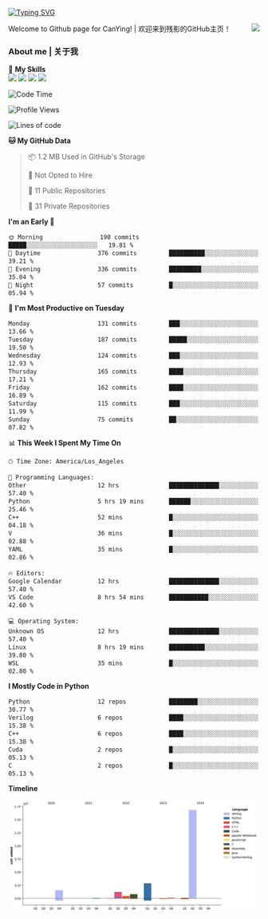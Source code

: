 [![Typing SVG](https://readme-typing-svg.herokuapp.com?size=25&duration=3500&color=00FFFF&vCenter=true&width=250&height=40&lines=Hi+Welcome+%F0%9F%91%8B%F0%9F%8F%BB;I'm+CanYing|残影)](https://git.io/typing-svg)

<a href="#">
  <img align="right" src="https://github-readme-stats.vercel.app/api?username=CanYing0913&count_private=true&rank_icon=github&show_icons=true&bg_color=15,f2f7fd,E0EAFC&" />
</a>

Welcome to Github page for CanYing! | 欢迎来到残影的GitHub主页！

### About me | 关于我

🌟 **My Skills**  
![](https://img.shields.io/badge/-C-A8B9CC?style=flat-square&logo=C&logoColor=fff)
![](https://img.shields.io/badge/-C++-00599C?style=flat-square&logo=Cpp&logoColor=fff)
![](https://img.shields.io/badge/-Python-3776AB?style=flat-square&logo=Python&logoColor=fff)
![](https://img.shields.io/badge/-Linux-000000?style=flat-square&logo=Linux&logoColor=fff)

<!--START_SECTION:waka-->
![Code Time](http://img.shields.io/badge/Code%20Time-269%20hrs%2019%20mins-blue)

![Profile Views](http://img.shields.io/badge/Profile%20Views-1-blue)

![Lines of code](https://img.shields.io/badge/From%20Hello%20World%20I%27ve%20Written-24.0%20million%20lines%20of%20code-blue)

**🐱 My GitHub Data** 

> 📦 1.2 MB Used in GitHub's Storage 
 > 
> 🚫 Not Opted to Hire
 > 
> 📜 11 Public Repositories 
 > 
> 🔑 31 Private Repositories 
 > 
**I'm an Early 🐤** 

```text
🌞 Morning                190 commits         █████░░░░░░░░░░░░░░░░░░░░   19.81 % 
🌆 Daytime                376 commits         ██████████░░░░░░░░░░░░░░░   39.21 % 
🌃 Evening                336 commits         █████████░░░░░░░░░░░░░░░░   35.04 % 
🌙 Night                  57 commits          █░░░░░░░░░░░░░░░░░░░░░░░░   05.94 % 
```
📅 **I'm Most Productive on Tuesday** 

```text
Monday                   131 commits         ███░░░░░░░░░░░░░░░░░░░░░░   13.66 % 
Tuesday                  187 commits         █████░░░░░░░░░░░░░░░░░░░░   19.50 % 
Wednesday                124 commits         ███░░░░░░░░░░░░░░░░░░░░░░   12.93 % 
Thursday                 165 commits         ████░░░░░░░░░░░░░░░░░░░░░   17.21 % 
Friday                   162 commits         ████░░░░░░░░░░░░░░░░░░░░░   16.89 % 
Saturday                 115 commits         ███░░░░░░░░░░░░░░░░░░░░░░   11.99 % 
Sunday                   75 commits          ██░░░░░░░░░░░░░░░░░░░░░░░   07.82 % 
```


📊 **This Week I Spent My Time On** 

```text
🕑︎ Time Zone: America/Los_Angeles

💬 Programming Languages: 
Other                    12 hrs              ██████████████░░░░░░░░░░░   57.40 % 
Python                   5 hrs 19 mins       ██████░░░░░░░░░░░░░░░░░░░   25.46 % 
C++                      52 mins             █░░░░░░░░░░░░░░░░░░░░░░░░   04.18 % 
V                        36 mins             █░░░░░░░░░░░░░░░░░░░░░░░░   02.88 % 
YAML                     35 mins             █░░░░░░░░░░░░░░░░░░░░░░░░   02.86 % 

🔥 Editors: 
Google Calendar          12 hrs              ██████████████░░░░░░░░░░░   57.40 % 
VS Code                  8 hrs 54 mins       ███████████░░░░░░░░░░░░░░   42.60 % 

💻 Operating System: 
Unknown OS               12 hrs              ██████████████░░░░░░░░░░░   57.40 % 
Linux                    8 hrs 19 mins       ██████████░░░░░░░░░░░░░░░   39.80 % 
WSL                      35 mins             █░░░░░░░░░░░░░░░░░░░░░░░░   02.80 % 
```

**I Mostly Code in Python** 

```text
Python                   12 repos            ████████░░░░░░░░░░░░░░░░░   30.77 % 
Verilog                  6 repos             ████░░░░░░░░░░░░░░░░░░░░░   15.38 % 
C++                      6 repos             ████░░░░░░░░░░░░░░░░░░░░░   15.38 % 
Cuda                     2 repos             █░░░░░░░░░░░░░░░░░░░░░░░░   05.13 % 
C                        2 repos             █░░░░░░░░░░░░░░░░░░░░░░░░   05.13 % 
```



**Timeline**

![Lines of Code chart](https://raw.githubusercontent.com/CanYing0913/CanYing0913/master/assets/bar_graph.png)


<!--END_SECTION:waka-->
